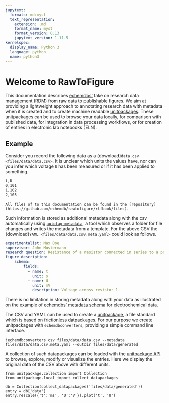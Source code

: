 ```yaml
---
jupytext:
  formats: md:myst
  text_representation:
    extension: .md
    format_name: myst
    format_version: 0.13
    jupytext_version: 1.11.5
kernelspec:
  display_name: Python 3
  language: python
  name: python3
---
```

# Welcome to RawToFigure

This documentation describes [echemdbs'](https://github.com/echemdb) take on research data management (RDM) from raw data to publishable figures. We aim at providing a lightweight approach to annotating research data with metadata when it is created and to create machine readable [unitpackages](https://echemdb.github.io/unitpackage/). These unitpackages can be used to browse your data locally, for comparison with published data, for integration in data processing workflows, or for creation of entries in electronic lab notebooks (ELN).

<!--
The examples provided in this documentation are often related to data found in the research area of electrochemistry, but the concepts are transferrable to other research areas.
-->

## Example

Consider you record the following data as a {download}`data.csv <files/data/data.csv>`. It is unclear which units the values have, nor can you infer which voltage `U` has been measured or if it has been applied to something.

```sh .noeval
t,U
0,101
1,102
2,105
```

```{hint}
All files of to this documentation can be found in the [repository](https://github.com/echemdb/rawtofigure/rtfbook/files).
```

Such information is stored as additional metadata along with the csv automatically using [`autotag-metadata`](https://echemdb.github.io/autotag-metadata/), a tool which observes a folder for file changes and writes the metadata from a template. For the above CSV the {download}`YAML <files/data/data.csv.meta.yaml>` could look as follows.

```yaml .noeval
experimentalist: Max Doe
supervisor: John Mustermann
research question: Resistance of a resistor connected in series to a power supply.
figure description:
    schema:
        fields:
          - name: t
            unit: s
          - name: U
            unit: mV
            description: Voltage across resistor 1.
```

There is no limitation in storing metadata along with your data as illustrated on the example of [echemdbs' metadata schema](https://github.com/echemdb/metadata-schema/blob/main/examples/file_schemas/autotag.yaml) for electrochemical data.

The CSV and YAML can be used to create a [unitpackage](https://echemdb.github.io/unitpackage/usage/unitpackage.html), a file standard which is based on [frictionless datpackages](https://framework.frictionlessdata.io/). For our purpose we create unitpackages with `echemdbconverters`, providing a simple command line interface.

```{code-cell} ipython3
!echemdbconverters csv files/data/data.csv --metadata files/data/data.csv.meta.yaml --outdir files/data/generated
```

A collection of such datapackages can be loaded with the [unitpackage API](https://echemdb.github.io/unitpackage/usage/local_collection.html) to browse, explore, modify or visualize the entries. Here we display the original data of the CSV above with different units.

```{code-cell} ipython3
from unitpackage.collection import Collection
from unitpackage.local import collect_datapackages

db = Collection(collect_datapackages('files/data/generated'))
entry = db['data']
entry.rescale({'t':'ms', 'U':'V'}).plot('t', 'U')
```

```{tableofcontents}
```
